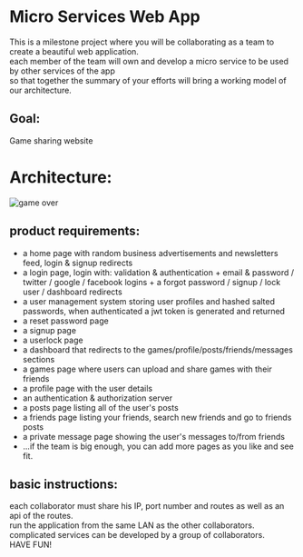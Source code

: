 # Micro Services Web App 

This is a milestone project where you will be collaborating as a team to create a beautiful web application.  
each member of the team will own and develop a micro service to be used by other services of the app  
so that together the summary of your efforts will bring a working model of our architecture.  

Goal:
-----

Game sharing website  
  
  
Architecture:
============
![game over](https://github.com/yehonadav/python_course/blob/master/exercises/images/final.png?raw=true)    


product requirements:
---------------------

* a home page with random business advertisements and newsletters feed, login & signup redirects 
* a login page, login with: validation & authentication + email & password / twitter / google / facebook logins + a forgot password / signup / lock user / dashboard redirects   
* a user management system storing user profiles and hashed salted passwords, when authenticated a jwt token is generated and returned
* a reset password page
* a signup page
* a userlock page
* a dashboard that redirects to the games/profile/posts/friends/messages sections
* a games page where users can upload and share games with their friends
* a profile page with the user details
* an authentication & authorization server
* a posts page listing all of the user's posts
* a friends page listing your friends, search new friends and go to friends posts
* a private message page showing the user's messages to/from friends
* ...if the team is big enough, you can add more pages as you like and see fit.
  
basic instructions:
-------------------

each collaborator must share his IP, port number and routes as well as an api of the routes.  
run the application from the same LAN as the other collaborators.  
complicated services can be developed by a group of collaborators.  
HAVE FUN!  
